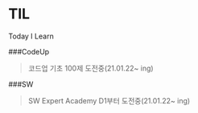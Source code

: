 # TIL
Today I Learn

###CodeUp
> 코드업 기초 100제 도전중(21.01.22~ ing)

###SW
> SW Expert Academy D1부터 도전중(21.01.22~ ing)

